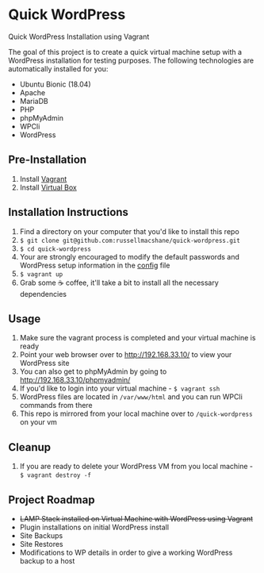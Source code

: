 # Quick WordPress
Quick WordPress Installation using Vagrant

The goal of this project is to create a quick virtual machine setup with a WordPress installation for testing purposes. The following technologies are automatically installed for you:
* Ubuntu Bionic (18.04)
* Apache
* MariaDB
* PHP
* phpMyAdmin
* WPCli
* WordPress

## Pre-Installation
1. Install [Vagrant](https://www.vagrantup.com/)
2. Install [Virtual Box](https://www.virtualbox.org/)

## Installation Instructions
1. Find a directory on your computer that you'd like to install this repo
2. `$ git clone git@github.com:russellmacshane/quick-wordpress.git`
3. `$ cd quick-wordpress`
4. Your are strongly encouraged to modify the default passwords and WordPress setup information in the [config](./config) file
5. `$ vagrant up`
6. Grab some ☕️ coffee, it'll take a bit to install all the necessary dependencies

## Usage
1. Make sure the vagrant process is completed and your virtual machine is ready
2. Point your web browser over to http://192.168.33.10/ to view your WordPress site
3. You can also get to phpMyAdmin by going to http://192.168.33.10/phpmyadmin/
4. If you'd like to login into your virtual machine - `$ vagrant ssh` 
5. WordPress files are located in `/var/www/html` and you can run WPCli commands from there
6. This repo is mirrored from your local machine over to `/quick-wordpress` on your vm

## Cleanup
1. If you are ready to delete your WordPress VM from you local machine - `$ vagrant destroy -f`

## Project Roadmap
* ~~LAMP Stack installed on Virtual Machine with WordPress using Vagrant~~
* Plugin installations on initial WordPress install
* Site Backups
* Site Restores
* Modifications to WP details in order to give a working WordPress backup to a host
